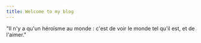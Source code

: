 ```yaml
---
title: Welcome to my blog
---
```


"Il n'y a qu'un héroïsme au monde : c'est de voir le monde tel qu’il est, et de l'aimer."
